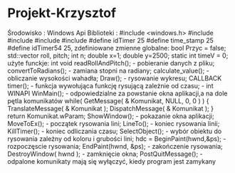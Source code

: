 # Projekt-Krzysztof
Środowisko : Windows Api Biblioteki : #include <windows.h> #include <vector> #include <fstream> #include <iostream> #include <cmath> #define idTimer 25 #define time_stamp 25 #define idTimer54 25, zdefiniowane zmienne globalne: bool Przyc = false; std::vector<double> roll, pitch; int n; double x=1; double y=2500; static int timeV = 0; użyte funckje:  int void readRollAndPitch(); - pobieranie danych z pliku; convertToRadians(); - zamiana stopni na radiany; calculate_value(); - obliczanie wysokości wahadła; Draw(); - rysowanie wykresu; CALLBACK timer(); - funkcja wywołująca funkcję rysującą zależnie od czasu; - int WINAPI WinMain(); - odpowiedzialne za powstanie okna aplikacji,a na dole pętla komunikatów while( GetMessage( & Komunikat, NULL, 0, 0 ) ) { TranslateMessage( & Komunikat ); DispatchMessage( & Komunikat ); } return Komunikat.wParam; ShowWindow(); - pokazanie okna aplikacji; MoveToEx(); - początek rysowania lini; LineTo(); - koniec rysowania linii; KillTimer(); - koniec odliczania czasu; SelectObject(); - wybór obiektu do rysowania zależny od koloru i grubości lini; hdc = BeginPaint(hwnd,&ps); - rozpoczęscie rysowania; EndPaint(hwnd, &ps); - zakończenie rysowania; DestroyWindow( hwnd ); - zamknięcie okna; PostQuitMessage(); - odpalone komunikaty mają się wyłączyć, kiedy program jest zamykany
